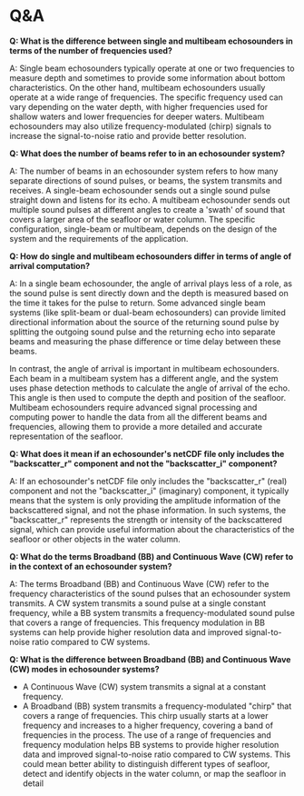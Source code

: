 # Q&A


**Q: What is the difference between single and multibeam echosounders in terms of the number of frequencies used?**

A: Single beam echosounders typically operate at one or two frequencies to measure depth and sometimes to provide some information about bottom characteristics. On the other hand, multibeam echosounders usually operate at a wide range of frequencies. The specific frequency used can vary depending on the water depth, with higher frequencies used for shallow waters and lower frequencies for deeper waters. Multibeam echosounders may also utilize frequency-modulated (chirp) signals to increase the signal-to-noise ratio and provide better resolution.

**Q: What does the number of beams refer to in an echosounder system?**

A: The number of beams in an echosounder system refers to how many separate directions of sound pulses, or beams, the system transmits and receives. A single-beam echosounder sends out a single sound pulse straight down and listens for its echo. A multibeam echosounder sends out multiple sound pulses at different angles to create a 'swath' of sound that covers a larger area of the seafloor or water column. The specific configuration, single-beam or multibeam, depends on the design of the system and the requirements of the application.

**Q: How do single and multibeam echosounders differ in terms of angle of arrival computation?**

A: In a single beam echosounder, the angle of arrival plays less of a role, as the sound pulse is sent directly down and the depth is measured based on the time it takes for the pulse to return. Some advanced single beam systems (like split-beam or dual-beam echosounders) can provide limited directional information about the source of the returning sound pulse by splitting the outgoing sound pulse and the returning echo into separate beams and measuring the phase difference or time delay between these beams.

In contrast, the angle of arrival is important in multibeam echosounders. Each beam in a multibeam system has a different angle, and the system uses phase detection methods to calculate the angle of arrival of the echo. This angle is then used to compute the depth and position of the seafloor. Multibeam echosounders require advanced signal processing and computing power to handle the data from all the different beams and frequencies, allowing them to provide a more detailed and accurate representation of the seafloor.

**Q: What does it mean if an echosounder's netCDF file only includes the "backscatter_r" component and not the "backscatter_i" component?**

A: If an echosounder's netCDF file only includes the "backscatter_r" (real) component and not the "backscatter_i" (imaginary) component, it typically means that the system is only providing the amplitude information of the backscattered signal, and not the phase information. In such systems, the "backscatter_r" represents the strength or intensity of the backscattered signal, which can provide useful information about the characteristics of the seafloor or other objects in the water column.

**Q: What do the terms Broadband (BB) and Continuous Wave (CW) refer to in the context of an echosounder system?**

A: The terms Broadband (BB) and Continuous Wave (CW) refer to the frequency characteristics of the sound pulses that an echosounder system transmits. A CW system transmits a sound pulse at a single constant frequency, while a BB system transmits a frequency-modulated sound pulse that covers a range of frequencies. This frequency modulation in BB systems can help provide higher resolution data and improved signal-to-noise ratio compared to CW systems.

**Q: What is the difference between Broadband (BB) and Continuous Wave (CW) modes in echosounder systems?**

- A Continuous Wave (CW) system transmits a signal at a constant frequency.
- A Broadband (BB) system transmits a frequency-modulated "chirp" that covers a range of frequencies. This chirp usually starts at a lower frequency and increases to a higher frequency, covering a band of frequencies in the process. The use of a range of frequencies and frequency modulation helps BB systems to provide higher resolution data and improved signal-to-noise ratio compared to CW systems. This could mean better ability to distinguish different types of seafloor, detect and identify objects in the water column, or map the seafloor in detail
